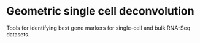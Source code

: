# Geometric single cell deconvolution

Tools for identifying best gene markers for single-cell and bulk RNA-Seq datasets.
